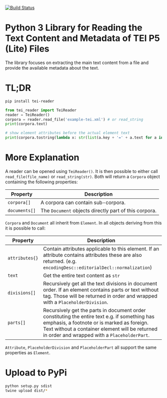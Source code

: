 [![Build Status](https://travis-ci.org/UUDigitalHumanitieslab/tei_reader.svg?branch=master)](https://travis-ci.org/UUDigitalHumanitieslab/tei_reader)

# Python 3 Library for Reading the Text Content and Metadata of TEI P5 (Lite) Files

The library focuses on extracting the main text content from a file and provide the available metadata about the text.

# TL;DR

```bash
pip install tei-reader
```

```python
from tei_reader import TeiReader
reader = TeiReader()
corpora = reader.read_file('example-tei.xml') # or read_string
print(corpora.text)

# show element attributes before the actual element text
print(corpora.tostring(lambda x: str(list(a.key + '=' + a.text for a in x.attributes))))
```

# More Explanation
A reader can be opened using `TeiReader()`. It is then possible to either call `read_file(file_name)` or `read_string(str)`. Both will return a `Corpora` object containing the following properties:

| Property | Description |
| --- | --- |
| `corpora[]` |  A corpora can contain sub-corpora. |
| `documents[]` | The `Document` objects directly part of this corpora. |

`Corpora` and `Document` all inherit from `Element`. In all objects deriving from this it is possible to call:

| Property | Description
| --- | --- |
| `attributes{}` | Contain attributes applicable to this element. If an attribute contains attributes these are also returned. (e.g. `encodingDesc::editorialDecl::normalization`) |
| `text` | Get the entire text content as `str` |
| `divisions[]` | Recursively get all the text divisions in document order. If an element contains parts or text without tag. Those will be returned in order and wrapped with a `PlaceholderDivision`. |
| `parts[]` | Recursively get the parts in document order constituting the entire text e.g. if something has emphasis, a footnote or is marked as foreign. Text without a container element will be returned in order and wrapped with a `PlaceholderPart`. |

`Attribute`, `PlaceholderDivision` and `PlaceholderPart` all support the same properties as `Element`.

# Upload to PyPi

```bash
python setup.py sdist
twine upload dist/*
```
